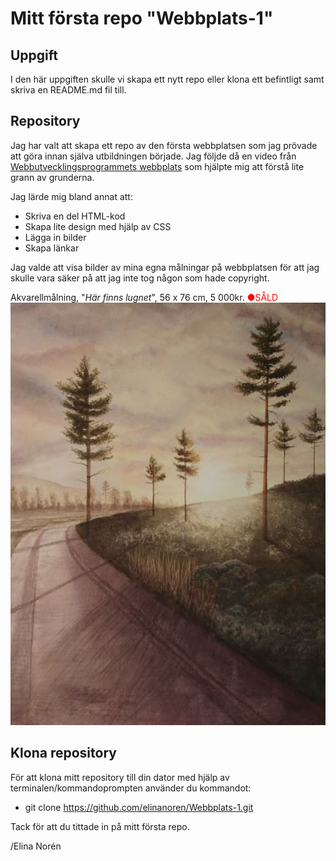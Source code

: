 # Mitt första repo "Webbplats-1"

## Uppgift

I den här uppgiften skulle vi skapa ett nytt repo eller klona ett befintligt samt skriva en README.md fil till.

## Repository

Jag har valt att skapa ett repo av den första webbplatsen som jag prövade att göra innan själva utbildningen började. Jag följde då en video från [Webbutvecklingsprogrammets webbplats](https://webbutveckling.miun.se/)
som hjälpte mig att förstå lite grann av grunderna.

Jag lärde mig bland annat att:
* Skriva en del HTML-kod
* Skapa lite design med hjälp av CSS
* Lägga in bilder
* Skapa länkar

Jag valde att visa bilder av mina egna målningar på webbplatsen för att jag skulle vara säker på att jag inte tog någon som hade copyright.  

Akvarellmålning, "_Här finns lugnet_", 56 x 76 cm, 5 000kr.<span style="color:red"> ●SÅLD</span>
![Bild av tallar i solnedgång](images/Tallar.jpg)

## Klona repository
För att klona mitt repository till din dator med hjälp av terminalen/kommandoprompten använder du kommandot:
* git clone https://github.com/elinanoren/Webbplats-1.git

Tack för att du tittade in på mitt första repo.

/Elina Norén